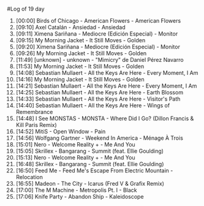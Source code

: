 #Log of 19 day

1. [00:00] Birds of Chicago - American Flowers - American Flowers
1. [09:10] Axel Catalán - Ansiedad - Ansiedad
1. [09:11] Ximena Sariñana - Mediocre (Edición Especial) - Monitor
1. [09:15] My Morning Jacket - It Still Moves - Golden
1. [09:20] Ximena Sariñana - Mediocre (Edición Especial) - Monitor
1. [09:26] My Morning Jacket - It Still Moves - Golden
1. [11:49] [unknown] - unknown - "Mimicry" de Daniel Pérez Navarro
1. [11:53] My Morning Jacket - It Still Moves - Golden
1. [14:08] Sebastian Mullaert - All the Keys Are Here - Every Moment, I Am
1. [14:16] My Morning Jacket - It Still Moves - Golden
1. [14:21] Sebastian Mullaert - All the Keys Are Here - Every Moment, I Am
1. [14:25] Sebastian Mullaert - All the Keys Are Here - Earth Blossom
1. [14:33] Sebastian Mullaert - All the Keys Are Here - Visitor's Path
1. [14:40] Sebastian Mullaert - All the Keys Are Here - Wings of Remembrance
1. [14:48] I See MONSTAS - MONSTA - Where Did I Go? (Dillon Francis & Kill Paris Remix)
1. [14:52] MitiS - Open Window - Pain
1. [14:56] Wolfgang Gartner - Weekend In America - Ménage À Trois
1. [15:01] Nero - Welcome Reality + - Me And You
1. [15:05] Skrillex - Bangarang - Summit (feat. Ellie Goulding)
1. [15:13] Nero - Welcome Reality + - Me And You
1. [16:48] Skrillex - Bangarang - Summit (feat. Ellie Goulding)
1. [16:50] Feed Me - Feed Me's Escape From Electric Mountain - Relocation
1. [16:55] Madeon - The City - Icarus (Fred V & Grafix Remix)
1. [17:00] The M Machine - Metropolis Pt. I - Black
1. [17:06] Knife Party - Abandon Ship - Kaleidoscope
